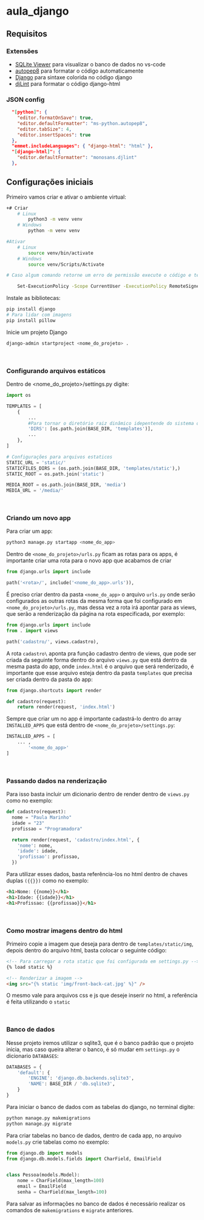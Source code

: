 # aula_django

## Requisitos

### Extensões

- [SQLite Viewer](https://marketplace.visualstudio.com/items?itemName=qwtel.sqlite-viewer) para visualizar o banco de dados no vs-code
- [autopep8](https://marketplace.visualstudio.com/items?itemName=ms-python.autopep8) para formatar o código automaticamente
- [Django](https://marketplace.visualstudio.com/items?itemName=batisteo.vscode-django) para sintaxe colorida no código django
- [djLint](https://marketplace.visualstudio.com/items?itemName=monosans.djlint) para formatar o código django-html

### JSON config

```json
  "[python]": {
    "editor.formatOnSave": true,
    "editor.defaultFormatter": "ms-python.autopep8",
    "editor.tabSize": 4,
    "editor.insertSpaces": true
  },
  "emmet.includeLanguages": { "django-html": "html" },
  "[django-html]": {
    "editor.defaultFormatter": "monosans.djlint"
  },
```

## Configurações iniciais

Primeiro vamos criar e ativar o ambiente virtual:

```bash
+# Criar
	# Linux
		python3 -m venv venv
	# Windows
		python -m venv venv

#Ativar
	# Linux
		source venv/bin/activate
	# Windows
		source venv/Scripts/Activate

# Caso algum comando retorne um erro de permissão execute o código e tente novamente:

	Set-ExecutionPolicy -Scope CurrentUser -ExecutionPolicy RemoteSigned
```

Instale as bibliotecas:

```bash
pip install django
# Para lidar com imagens
pip install pillow
```

Inicie um projeto Django

```bash
django-admin startproject <nome_do_projeto> .
```

<br>

### Configurando arquivos estáticos

Dentro de <nome_do_projeto>/settings.py digite:

```python
import os

TEMPLATES = [
    {
        ...
        #Para tornar o diretório raiz dinâmico idepentende do sistema operacional
        'DIRS': [os.path.join(BASE_DIR, 'templates')],
        ...
    },
]

# Configurações para arquivos estaticos
STATIC_URL = 'static/'
STATICFILES_DIRS = (os.path.join(BASE_DIR, 'templates/static'),)
STATIC_ROOT = os.path.join('static')

MEDIA_ROOT = os.path.join(BASE_DIR, 'media')
MEDIA_URL = '/media/'
```

<br>

### Criando um novo app

Para criar um app:

```bash
python3 manage.py startapp <nome_do_app>
```

Dentro de `<nome_do_projeto>/urls.py` ficam as rotas para os apps, é importante criar uma rota para o novo app que acabamos de criar

```python
from django.urls import include

path('<rota>/', include('<nome_do_app>.urls')),
```

É preciso criar dentro da pasta `<nome_do_app>` o arquivo `urls.py` onde serão configurados as outras rotas da mesma forma que foi configurado em `<nome_do_projeto>/urls.py`, mas dessa vez a rota irá apontar para as views, que serão a renderização da página na rota especificada, por exemplo:

```python
from django.urls import include
from . import views

path('cadastro/', views.cadastro),
```

A rota `cadastro\` aponta pra função cadastro dentro de views, que pode ser criada da seguinte forma dentro do arquivo `views.py` que está dentro da mesma pasta do app, onde `index.html` é o arquivo que será renderizado, é importante que esse arquivo esteja dentro da pasta `templates` que precisa ser criada dentro da pasta do app:

```python
from django.shortcuts import render

def cadastro(request):
    return render(request, 'index.html')
```

Sempre que criar um no app é importante cadastrá-lo dentro do array `INSTALLED_APPS` que está dentro de `<nome_do_projeto>/settings.py`:

```python
INSTALLED_APPS = [
    ... ,
		'<nome_do_app>'
]
```

<br>

### Passando dados na renderização

Para isso basta incluir um dicionario dentro de render dentro de `views.py` como no exemplo:

```python
def cadastro(request):
  nome = "Paula Marinho"
  idade = "23"
  profissao = "Programadora"

  return render(request, 'cadastro/index.html', {
    'nome': nome,
    'idade': idade,
    'profissao': profissao,
  })
```

Para utilizar esses dados, basta referência-los no html dentro de chaves duplas `({{}})` como no exemplo:

```html
<h1>Nome: {{nome}}</h1>
<h1>Idade: {{idade}}</h1>
<h1>Profissao: {{profissao}}</h1>
```

<br>

### Como mostrar imagens dentro do html

Primeiro copie a imagem que deseja para dentro de `templates/static/img`, depois dentro do arquivo html, basta colocar o seguinte código:

```html
<!-- Para carregar a rota static que foi configurada em settings.py -->
{% load static %}

<!-- Renderizar a imagem -->
<img src="{% static 'img/front-back-cat.jpg' %}" />
```

O mesmo vale para arquivos css e js que deseje inserir no html, a referência é feita utilizando o `static`

<br>

### Banco de dados

Nesse projeto iremos utilizar o sqlite3, que é o banco padrão que o projeto inicia, mas caso queira alterar o banco, é só mudar em `settings.py` o dicionario `DATABASES`:

```python
DATABASES = {
    'default': {
        'ENGINE': 'django.db.backends.sqlite3',
        'NAME': BASE_DIR / 'db.sqlite3',
    }
}
```

Para iniciar o banco de dados com as tabelas do django, no terminal digite:

```bash
python manage.py makemigrations
python manage.py migrate
```

Para criar tabelas no banco de dados, dentro de cada app, no arquivo `models.py` crie tabelas como no exemplo:

```python
from django.db import models
from django.db.models.fields import CharField, EmailField


class Pessoa(models.Model):
    nome = CharField(max_length=100)
    email = EmailField
    senha = CharField(max_length=100)

```

Para salvar as informações no banco de dados é necessário realizar os comandos de `makemigrations` e `migrate` anteriores.
